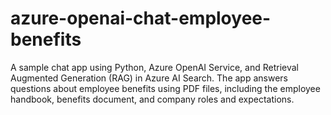 # azure-openai-chat-employee-benefits
A sample chat app using Python, Azure OpenAI Service, and Retrieval Augmented Generation (RAG) in Azure AI Search. The app answers questions about employee benefits using PDF files, including the employee handbook, benefits document, and company roles and expectations.

